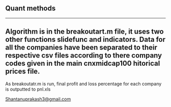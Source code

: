 ## Quant methods

---- 
Algorithm is in the breakoutart.m file, it uses two other functions slidefunc and indicators.
Data for all the companies have been separated to their respective csv files according to there company 
codes given in the main cnxmidcap100 hitorical prices file.
----
As breakoutatr.m is run, final profit and loss percentage for each company is outputted to pnl.xls

<Shantanuprakash3@gmail.com>
